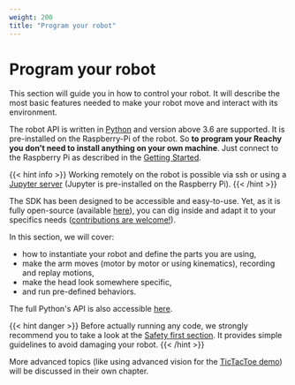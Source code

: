 ```yaml
---
weight: 200
title: "Program your robot"
---
```


# Program your robot

This section will guide you in how to control your robot. It will describe the most basic features needed to make your robot move and interact with its environment.

The robot API is written in [Python](https://www.python.org) and version above 3.6 are supported. It is pre-installed on the Raspberry-Pi of the robot. So **to program your Reachy you don't need to install anything on your own machine**. Just connect to the Raspberry Pi as described in the [Getting Started](../getting-started/connect-to-your-robot/).

{{< hint info >}}
Working remotely on the robot is possible via ssh or using a [Jupyter server](https://jupyter.org) (Jupyter is pre-installed on the Raspberry Pi).
{{< /hint >}}


The SDK has been designed to be accessible and easy-to-use. Yet, as it is fully open-source (available [here](https://github.com/pollen-robotics/reachy)), you can dig inside and adapt it to your specifics needs ([contributions are welcome!](https://github.com/pollen-robotics/reachy/blob/master/CONTRIBUTING.md)). 

In this section, we will cover:
* how to instantiate your robot and define the parts you are using,
* make the arm moves (motor by motor or using kinematics), recording and replay motions,
* make the head look somewhere specific,
* and run pre-defined behaviors.

The full Python's API is also accessible [here](https://pollen-robotics.github.io/reachy/).

{{< hint danger >}}
Before actually running any code, we strongly recommend you to take a look at the [Safety first section](../posts/safety). It provides simple guidelines to avoid damaging your robot.
{{< /hint >}}

More advanced topics (like using advanced vision for the [TicTacToe demo](../tictactoe)) will be discussed in their own chapter.

